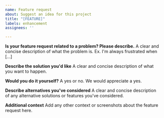 ```yaml
---
name: Feature request
about: Suggest an idea for this project
title: "[FEATURE]"
labels: enhancement
assignees: ''

---
```


**Is your feature request related to a problem? Please describe.**
A clear and concise description of what the problem is. Ex. I'm always frustrated when [...]

**Describe the solution you'd like**
A clear and concise description of what you want to happen.

**Would you do it yourself?**
A yes or no. We would appreciate a yes.

**Describe alternatives you've considered**
A clear and concise description of any alternative solutions or features you've considered.

**Additional context**
Add any other context or screenshots about the feature request here.
